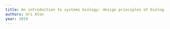 ```yaml
---
title: An introduction to systems biology: design principles of biological circuits
authors: Uri Alon
year: 2019
---
```


